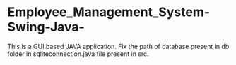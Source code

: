 # Employee_Management_System-Swing-Java-
This is a GUI based JAVA application.
Fix the path of database present in db folder in sqliteconnection.java file present in src.
